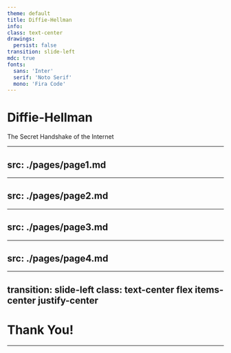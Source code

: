 ```yaml
---
theme: default
title: Diffie-Hellman
info:
class: text-center
drawings:
  persist: false
transition: slide-left
mdc: true
fonts:
  sans: 'Inter'
  serif: 'Noto Serif'
  mono: 'Fira Code'
---
```


# Diffie-Hellman

The Secret Handshake of the Internet

---
src: ./pages/page1.md
---

<!-- -->

---
src: ./pages/page2.md
---

<!-- -->

---
src: ./pages/page3.md
---

<!-- -->

---
src: ./pages/page4.md
---

<!-- -->

---
transition: slide-left
class: text-center flex items-center justify-center
---

# Thank You!

---

